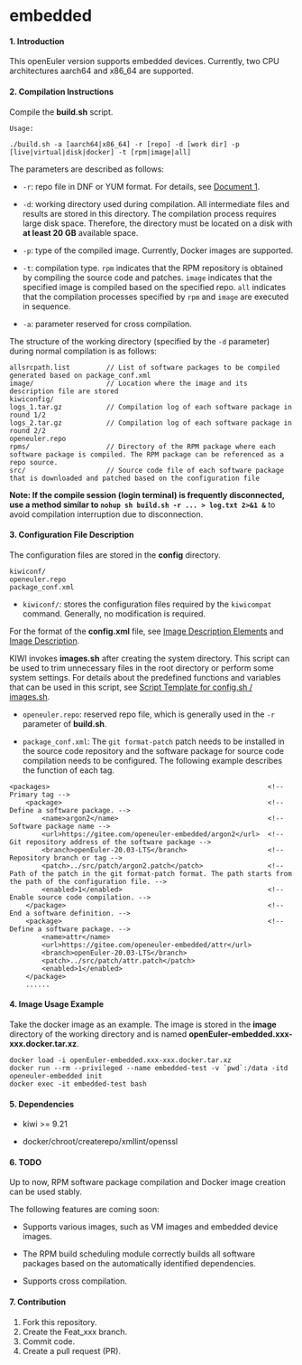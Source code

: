 # embedded

#### 1. Introduction

This openEuler version supports embedded devices. Currently, two CPU architectures aarch64 and x86_64 are supported.

#### 2. Compilation Instructions

Compile the **build.sh** script.

```Usage: 
Usage: 

./build.sh -a [aarch64|x86_64] -r [repo] -d [work dir] -p [live|virtual|disk|docker] -t [rpm|image|all]
```

The parameters are described as follows:

- `-r`: repo file in DNF or YUM format. For details, see [Document 1](https://docs.openeuler.org/zh/docs/20.03_LTS/docs/Administration/%E4%BD%BF%E7%94%A8DNF%E7%AE%A1%E7%90%86%E8%BD%AF%E4%BB%B6%E5%8C%85.html "使用DNF管理软件包").

- `-d`: working directory used during compilation. All intermediate files and results are stored in this directory. The compilation process requires large disk space. Therefore, the directory must be located on a disk with **at least 20 GB** available space.
- `-p`: type of the compiled image. Currently, Docker images are supported.

- `-t`: compilation type. `rpm` indicates that the RPM repository is obtained by compiling the source code and patches. `image` indicates that the specified image is compiled based on the specified repo. `all` indicates that the compilation processes specified by `rpm` and `image` are executed in sequence.

- `-a`: parameter reserved for cross compilation.

The structure of the working directory (specified by the `-d` parameter) during normal compilation is as follows:

```
allsrcpath.list         // List of software packages to be compiled generated based on package_conf.xml
image/                  // Location where the image and its description file are stored
kiwiconfig/
logs_1.tar.gz           // Compilation log of each software package in round 1/2
logs_2.tar.gz           // Compilation log of each software package in round 2/2
openeuler.repo
rpms/                   // Directory of the RPM package where each software package is compiled. The RPM package can be referenced as a repo source.
src/                    // Source code file of each software package that is downloaded and patched based on the configuration file
```

**Note: If the compile session (login terminal) is frequently disconnected, use a method similar to ```nohup sh build.sh -r ... > log.txt 2>&1 &```** to avoid compilation interruption due to disconnection.

#### 3. Configuration File Description

The configuration files are stored in the **config** directory.

```
kiwiconf/
openeuler.repo
package_conf.xml
```

- `kiwiconf/`: stores the configuration files required by the `kiwicompat` command. Generally, no modification is required.

For the format of the **config.xml** file, see [Image Description Elements](https://documentation.suse.com/kiwi/9/single-html/kiwi/index.html#image-description-elements "image-description-elements") and [Image Description](https://documentation.suse.com/kiwi/9/html/kiwi/image-description.html "image-description").

KIWI invokes **images.sh** after creating the system directory. This script can be used to trim unnecessary files in the root directory or perform some system settings. For details about the predefined functions and variables that can be used in this script, see [Script Template for config.sh / images.sh](https://documentation.suse.com/kiwi/9/single-html/kiwi/index.html#script-template-for-config-sh-images-sh "script-template-for-config-sh-images-sh").

- ```openeuler.repo```: reserved repo file, which is generally used in the ```-r``` parameter of **build.sh**.

- `package_conf.xml`: The `git format-patch` patch needs to be installed in the source code repository and the software package for source code compilation needs to be configured. The following example describes the function of each tag.

```
<packages>                                                      <!-- Primary tag -->
    <package>                                                   <!-- Define a software package. -->
        <name>argon2</name>                                     <!-- Software package name -->
        <url>https://gitee.com/openeuler-embedded/argon2</url>  <!-- Git repository address of the software package -->
        <branch>openEuler-20.03-LTS</branch>                    <!-- Repository branch or tag -->
        <patch>../src/patch/argon2.patch</patch>                <!-- Path of the patch in the git format-patch format. The path starts from the path of the configuration file. -->
        <enabled>1</enabled>                                    <!-- Enable source code compilation. -->
    </package>                                                  <!-- End a software definition. -->
    <package>                                                   <!-- Define a software package. -->
        <name>attr</name>
        <url>https://gitee.com/openeuler-embedded/attr</url>
        <branch>openEuler-20.03-LTS</branch>
        <patch>../src/patch/attr.patch</patch>
        <enabled>1</enabled>
    </package>
    ......
```

#### 4. Image Usage Example

Take the docker image as an example. The image is stored in the **image** directory of the working directory and is named **openEuler-embedded.xxx-xxx.docker.tar.xz**.

```shell
docker load -i openEuler-embedded.xxx-xxx.docker.tar.xz
docker run --rm --privileged --name embedded-test -v `pwd`:/data -itd openeuler-embedded init
docker exec -it embedded-test bash
```

#### 5. Dependencies

- kiwi >= 9.21

- docker/chroot/createrepo/xmllint/openssl


#### 6. TODO

Up to now, RPM software package compilation and Docker image creation can be used stably.

The following features are coming soon:

- Supports various images, such as VM images and embedded device images.

- The RPM build scheduling module correctly builds all software packages based on the automatically identified dependencies.

- Supports cross compilation.


#### 7. Contribution

1.  Fork this repository.
2.  Create the Feat_xxx branch.
3.  Commit code.
4.  Create a pull request (PR).
